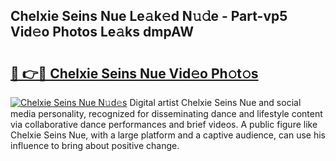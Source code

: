 ## Chelxie Seins Nue Le𝚊k𝚎d N𝚞𝚍e - Part-vp5 Vid𝚎o Photos Le𝚊ks dmpAW

# <h2><a href="http://fb6kfd.evod.top/?m=Chelxie+Seins+Nue">🔗 👉🔴 Chelxie Seins Nue Vid𝚎o Ph𝚘t𝚘s</a></h2>

[![Chelxie Seins Nue N𝚞d𝚎s](https://i.imgur.com/8V9OHl7.gif)](http://fb6kfd.evod.top/?m=Chelxie+Seins+Nue)
Digital artist Chelxie Seins Nue and social media personality, recognized for disseminating dance and lifestyle content via collaborative dance performances and brief videos. A public figure like Chelxie Seins Nue, with a large platform and a captive audience, can use his influence to bring about positive change. 
